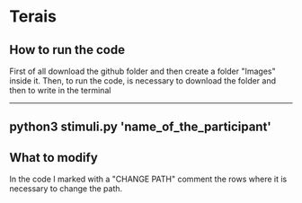 # Terais

## How to run the code
First of all download the github folder and then create a folder "Images" inside it.
Then, to run the code, is necessary to download the folder and then to write in the terminal 

---
python3 stimuli.py 'name_of_the_participant'
---

## What to modify
In the code I marked with a "CHANGE PATH" comment the rows where it is necessary to change the path.

